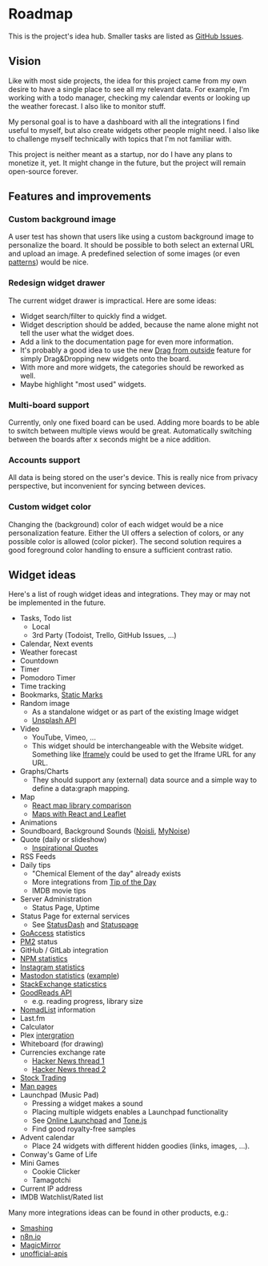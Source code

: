 # Roadmap

This is the project's idea hub. Smaller tasks are listed as [GitHub Issues](https://github.com/darekkay/dashboard/issues).

## Vision

Like with most side projects, the idea for this project came from my own desire to have a single place to see all my relevant data. For example, I'm working with a todo manager, checking my calendar events or looking up the weather forecast. I also like to monitor stuff.

My personal goal is to have a dashboard with all the integrations I find useful to myself, but also create widgets other people might need. I also like to challenge myself technically with topics that I'm not familiar with.

This project is neither meant as a startup, nor do I have any plans to monetize it, yet. It might change in the future, but the project will remain open-source forever.

## Features and improvements

### Custom background image

A user test has shown that users like using a custom background image to personalize the board. It should be possible to both select an external URL and upload an image. A predefined selection of some images (or even [patterns](http://www.heropatterns.com/)) would be nice.

### Redesign widget drawer

The current widget drawer is impractical. Here are some ideas:

- Widget search/filter to quickly find a widget.
- Widget description should be added, because the name alone might not tell the user what the widget does.
- Add a link to the documentation page for even more information.
- It's probably a good idea to use the new [Drag from outside](https://strml.github.io/react-grid-layout/examples/15-drag-from-outside.html) feature for simply Drag&Dropping new widgets onto the board.
- With more and more widgets, the categories should be reworked as well.
- Maybe highlight "most used" widgets.

### Multi-board support

Currently, only one fixed board can be used. Adding more boards to be able to switch between multiple views would be great. Automatically switching between the boards after x seconds might be a nice addition.

### Accounts support

All data is being stored on the user's device. This is really nice from privacy perspective, but inconvenient for syncing between devices.

### Custom widget color

Changing the (background) color of each widget would be a nice personalization feature. Either the UI offers a selection of colors, or any possible color is allowed (color picker). The second solution requires a good foreground color handling to ensure a sufficient contrast ratio.

## Widget ideas

Here's a list of rough widget ideas and integrations. They may or may not be implemented in the future.

- Tasks, Todo list
  - Local
  - 3rd Party (Todoist, Trello, GitHub Issues, ...)
- Calendar, Next events
- Weather forecast
- Countdown
- Timer
- Pomodoro Timer
- Time tracking
- Bookmarks, [Static Marks](https://darekkay.com/static-marks/)
- Random image
  - As a standalone widget or as part of the existing Image widget
  - [Unsplash API](https://unsplash.com/developers)
- Video
  - YouTube, Vimeo, ...
  - This widget should be interchangeable with the Website widget. Something like [Iframely](https://iframely.com/) could be used to get the Iframe URL for any URL.
- Graphs/Charts
  - They should support any (external) data source and a simple way to define a data:graph mapping.
- Map
  - [React map library comparison](https://blog.logrocket.com/react-map-library-comparison/)
  - [Maps with React and Leaflet](https://www.smashingmagazine.com/2020/02/javascript-maps-react-leaflet/)
- Animations
- Soundboard, Background Sounds ([Noisli](https://www.noisli.com/), [MyNoise](https://mynoise.net/))
- Quote (daily or slideshow)
  - [Inspirational Quotes](https://github.com/vinitshahdeo/inspirational-quotes/)
- RSS Feeds
- Daily tips
  - "Chemical Element of the day" already exists
  - More integrations from [Tip of the Day](https://tips.darekkay.com/)
  - IMDB movie tips
- Server Administration
  - Status Page, Uptime
- Status Page for external services
  - See [StatusDash](https://statusdash.dev/) and [Statuspage](https://www.atlassian.com/software/statuspage)
- [GoAccess](https://goaccess.io/) statistics
- [PM2](https://pm2.keymetrics.io/) status
- GitHub / GitLab integration
- [NPM statistics](https://github.com/npm/download-counts)
- [Instagram statistics](https://developers.facebook.com/docs/instagram-api/guides/business-discovery)
- [Mastodon statistics](https://docs.joinmastodon.org/methods/accounts/) ([example](https://fosstodon.org/api/v1/accounts/242470@mastodon.social))
- [StackExchange staticstics](https://api.stackexchange.com/docs)
- [GoodReads API](https://www.goodreads.com/api)
  - e.g. reading progress, library size
- [NomadList](https://nomadlist.com/@craigcarlyle.json) information
- Last.fm
- Calculator
- Plex [intergration](https://github.com/Arcanemagus/plex-api/wiki/Plex-Web-API-Overview)
- Whiteboard (for drawing)
- Currencies exchange rate
  - [Hacker News thread 1](https://news.ycombinator.com/item?id=22087612)
  - [Hacker News thread 2](https://news.ycombinator.com/item?id=22979288)
- [Stock Trading](https://www.tradingview.com/)
- [Man pages](https://tldr.sh/)
- Launchpad (Music Pad)
  - Pressing a widget makes a sound
  - Placing multiple widgets enables a Launchpad functionality
  - See [Online Launchpad](https://agile-spire-1086.herokuapp.com/) and [Tone.js](https://github.com/Tonejs/Tone.js)
  - Find good royalty-free samples
- Advent calendar
  - Place 24 widgets with different hidden goodies (links, images, ...).
- Conway's Game of Life
- Mini Games
  - Cookie Clicker
  - Tamagotchi
- Current IP address
- IMDB Watchlist/Rated list

Many more integrations ideas can be found in other products, e.g.:

- [Smashing](https://github.com/Smashing/smashing/wiki/Additional-Widgets)
- [n8n.io](https://n8n.io/integrations)
- [MagicMirror](https://github.com/MichMich/MagicMirror/wiki/3rd-Party-Modules)
- [unofficial-apis](https://github.com/Rolstenhouse/unofficial-apis)
